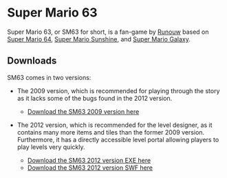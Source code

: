 # Super Mario 63

Super Mario 63, or SM63 for short, is a fan-game by [Runouw](https://runouw.com) based on [Super Mario 64](https://wikipedia.org/wiki/Super_Mario_64), [Super Mario Sunshine](https://wikipedia.org/wiki/Super_Mario_Sunshine), and [Super Mario Galaxy](https://wikipedia.org/wiki/Super_Mario_Galaxy).

## Downloads

SM63 comes in two versions:

- The 2009 version, which is recommended for playing through the story as it lacks some of the bugs found in the 2012 version.
	- [Download the SM63 2009 version here](https://www.speedrun.com/resourceasset/dl4of)

- The 2012 version, which is recommended for the level designer, as it contains many more items and tiles than the former 2009 version. Furthermore, it has a directly accessible level portal allowing players to play levels very quickly.
	- [Download the SM63 2012 version EXE here](http://runouw.com/games/sm63/sm63game.exe)
	- [Download the SM63 2012 version SWF here](http://runouw.com/games/sm63/sm63game.swf)